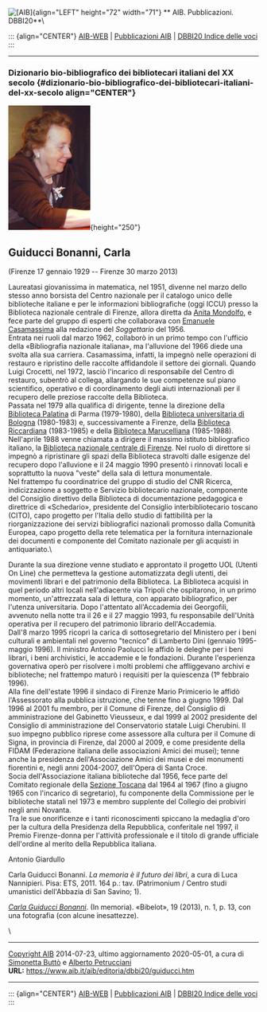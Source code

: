 ![\[AIB\]](/aib/wi/aibv72.gif){align="LEFT" height="72" width="71"}
** AIB. Pubblicazioni. DBBI20**\

::: {align="CENTER"}
[AIB-WEB](/) \| [Pubblicazioni AIB](/pubblicazioni/) \| [DBBI20 Indice
delle voci](dbbi20.htm)
:::

------------------------------------------------------------------------

### Dizionario bio-bibliografico dei bibliotecari italiani del XX secolo {#dizionario-bio-bibliografico-dei-bibliotecari-italiani-del-xx-secolo align="CENTER"}

![\[Ritratto\]](guiducci.jpg){height="250"}

## Guiducci Bonanni, Carla

(Firenze 17 gennaio 1929 -- Firenze 30 marzo 2013)

Laureatasi giovanissima in matematica, nel 1951, divenne nel marzo dello
stesso anno borsista del Centro nazionale per il catalogo unico delle
biblioteche italiane e per le informazioni bibliografiche (oggi ICCU)
presso la Biblioteca nazionale centrale di Firenze, allora diretta da
[Anita Mondolfo](mondolfo.htm), e fece parte del gruppo di esperti che
collaborava con [Emanuele Casamassima](casamassima.htm) alla redazione
del *Soggettario* del 1956.\
Entrata nei ruoli dal marzo 1962, collaborò in un primo tempo con
l\'ufficio della «Bibliografia nazionale italiana», ma l\'alluvione del
1966 diede una svolta alla sua carriera. Casamassima, infatti, la
impegnò nelle operazioni di restauro e ripristino delle raccolte
affidandole il settore dei giornali. Quando Luigi Crocetti, nel 1972,
lasciò l\'incarico di responsabile del Centro di restauro, subentrò al
collega, allargando le sue competenze sul piano scientifico, operativo e
di coordinamento degli aiuti internazionali per il recupero delle
preziose raccolte della Biblioteca.\
Passata nel 1979 alla qualifica di dirigente, tenne la direzione della
[Biblioteca Palatina](/aib/stor/teche/pr-pal.htm) di Parma (1979-1980),
della [Biblioteca universitaria di Bologna](/aib/stor/teche/bo-uni.htm)
(1980-1983) e, successivamente a Firenze, della [Biblioteca
Riccardiana](/aib/stor/teche/fi-ric.htm) (1983-1985) e della [Biblioteca
Marucelliana](/aib/stor/teche/fi-mar.htm) (1985-1988).\
Nell\'aprile 1988 venne chiamata a dirigere il massimo istituto
bibliografico italiano, la [Biblioteca nazionale centrale di
Firenze](/aib/stor/teche/fi-naz.htm). Nel ruolo di direttore si impegnò
a ripristinare gli spazi della Biblioteca stravolti dalle esigenze del
recupero dopo l\'alluvione e il 24 maggio 1990 presentò i rinnovati
locali e soprattutto la nuova \"veste\" della sala di lettura
monumentale.\
Nel frattempo fu coordinatrice del gruppo di studio del CNR Ricerca,
indicizzazione a soggetto e Servizio bibliotecario nazionale, componente
del Consiglio direttivo della Biblioteca di documentazione pedagogica e
direttrice di «Schedario», presidente del Consiglio interbibliotecario
toscano (CITO), capo progetto per l\'Italia dello studio di fattibilità
per la riorganizzazione dei servizi bibliografici nazionali promosso
dalla Comunità Europea, capo progetto della rete telematica per la
fornitura internazionale dei documenti e componente del Comitato
nazionale per gli acquisti in antiquariato.\

Durante la sua direzione venne studiato e approntato il progetto UOL
(Utenti On Line) che permetteva la gestione automatizzata degli utenti,
dei movimenti librari e del patrimonio della Biblioteca. La Biblioteca
acquisì in quel periodo altri locali nell\'adiacente via Tripoli che
ospitarono, in un primo momento, un\'attrezzata sala di lettura, con
apparato bibliografico, per l\'utenza universitaria. Dopo l\'attentato
all\'Accademia dei Georgofili, avvenuto nella notte tra il 26 e il 27
maggio 1993, fu responsabile dell\'Unità operativa per il recupero del
patrimonio librario dell\'Accademia.\
Dall\'8 marzo 1995 ricoprì la carica di sottosegretario del Ministero
per i beni culturali e ambientali nel governo \"tecnico\" di Lamberto
Dini (gennaio 1995-maggio 1996). Il ministro Antonio Paolucci le affidò
le deleghe per i beni librari, i beni archivistici, le accademie e le
fondazioni. Durante l\'esperienza governativa operò per risolvere i
molti problemi che affliggevano archivi e biblioteche; nel frattempo
maturò i requisiti per la quiescenza (1º febbraio 1996).\
Alla fine dell\'estate 1996 il sindaco di Firenze Mario Primicerio le
affidò l\'Assessorato alla pubblica istruzione, che tenne fino a giugno
1999. Dal 1996 al 2001 fu membro, per il Comune di Firenze, del
Consiglio di amministrazione del Gabinetto Vieusseux, e dal 1999 al 2002
presidente del Consiglio di amministrazione del Conservatorio statale
Luigi Cherubini. Il suo impegno pubblico riprese come assessore alla
cultura per il Comune di Signa, in provincia di Firenze, dal 2000 al
2009, e come presidente della FIDAM (Federazione italiana delle
associazioni Amici dei musei); tenne anche la presidenza
dell\'Associazione Amici dei musei e dei monumenti fiorentini e, negli
anni 2004-2007, dell\'Opera di Santa Croce.\
Socia dell\'Associazione italiana biblioteche dal 1956, fece parte del
Comitato regionale della [Sezione Toscana](/aib/stor/sezioni/tos.htm)
dal 1964 al 1967 (fino a giugno 1965 con l\'incarico di segretario), fu
componente della Commissione per le biblioteche statali nel 1973 e
membro supplente del Collegio dei probiviri negli anni Novanta.\
Tra le sue onorificenze e i tanti riconoscimenti spiccano la medaglia
d\'oro per la cultura della Presidenza della Repubblica, conferitale nel
1997, il Premio Firenze-donna per l\'attività professionale e il titolo
di grande ufficiale dell\'ordine al merito della Repubblica italiana.

Antonio Giardullo

Carla Guiducci Bonanni. *La memoria è il futuro dei libri*, a cura di
Luca Nannipieri. Pisa: ETS, 2011. 164 p.: tav. (Patrimonium / Centro
studi umanistici dell\'Abbazia di San Savino; 1).

[*Carla Guiducci
Bonanni*](https://www.aib.it/wp-content/uploads/2013/07/Bibelot-A.-19-n.1-Gennaio-Aprile-2013.pdf).
(In memoria). «Bibelot», 19 (2013), n. 1, p. 13, con una fotografia (con
alcune inesattezze).

\

------------------------------------------------------------------------

[Copyright AIB](/su-questo-sito/dichiarazione-di-copyright-aib-web/)
2014-07-23, ultimo aggiornamento 2020-05-01, a cura di [Simonetta
Buttò](/aib/redazione3.htm) e [Alberto
Petrucciani](/su-questo-sito/redazione-aib-web/)\
**URL:** https://www.aib.it/aib/editoria/dbbi20/guiducci.htm

------------------------------------------------------------------------

::: {align="CENTER"}
[AIB-WEB](/) \| [Pubblicazioni AIB](/pubblicazioni/) \| [DBBI20 Indice
delle voci](dbbi20.htm)
:::
